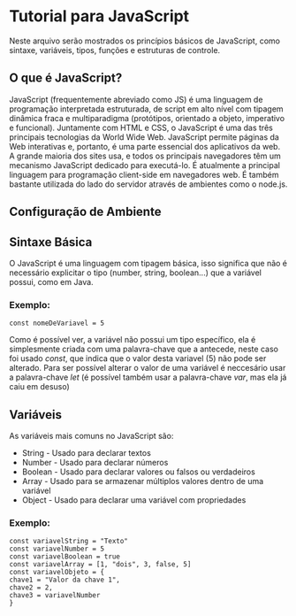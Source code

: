 # Tutorial para JavaScript

Neste arquivo serão mostrados os princípios básicos de JavaScript, como sintaxe, variáveis, tipos, funções e estruturas de controle.

## O que é JavaScript?

JavaScript (frequentemente abreviado como JS) é uma linguagem de programação interpretada estruturada, de script em alto nível com tipagem dinâmica fraca e multiparadigma (protótipos, orientado a objeto, imperativo e funcional). Juntamente com HTML e CSS, o JavaScript é uma das três principais tecnologias da World Wide Web. JavaScript permite páginas da Web interativas e, portanto, é uma parte essencial dos aplicativos da web. A grande maioria dos sites usa, e todos os principais navegadores têm um mecanismo JavaScript dedicado para executá-lo. É atualmente a principal linguagem para programação client-side em navegadores web. É também bastante utilizada do lado do servidor através de ambientes como o node.js.

## Configuração de Ambiente

## Sintaxe Básica

O JavaScript é uma linguagem com tipagem básica, isso significa que não é necessário explicitar o tipo (number, string, boolean...) que a variável possui, como em Java.

### Exemplo:

```
const nomeDeVariavel = 5
```

Como é possível ver, a variável não possui um tipo específico, ela é simplesmente criada com uma palavra-chave que a antecede, neste caso foi usado _const_, que indica que o valor desta variavel (5) não pode ser alterado. Para ser possível alterar o valor de uma variável é neccesário usar a palavra-chave _let_ (é possível também usar a palavra-chave _var_, mas ela já caiu em desuso)

## Variáveis

As variáveis mais comuns no JavaScript são:

* String - Usado para declarar textos
* Number - Usado para declarar números 
* Boolean - Usado para declarar valores ou falsos ou verdadeiros
* Array - Usado para se armazenar múltiplos valores dentro de uma variável
* Object - Usado para declarar uma variável com propriedades 

### Exemplo:

```
const variavelString = "Texto"
const variavelNumber = 5
const variavelBoolean = true
const variavelArray = [1, "dois", 3, false, 5]
const variavelObjeto = {
chave1 = "Valor da chave 1",
chave2 = 2,
chave3 = variavelNumber
}
```

